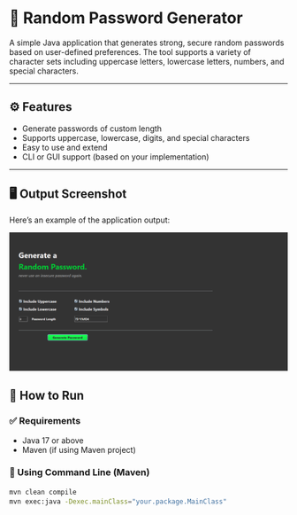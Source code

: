 # 🔐 Random Password Generator

A simple Java application that generates strong, secure random passwords based on user-defined preferences. The tool supports a variety of character sets including uppercase letters, lowercase letters, numbers, and special characters.

---

## ⚙️ Features

- Generate passwords of custom length
- Supports uppercase, lowercase, digits, and special characters
- Easy to use and extend
- CLI or GUI support (based on your implementation)

---

## 🖥️ Output Screenshot

Here’s an example of the application output:

![Password Generator Output](output.png)



## 🚀 How to Run

### ✅ Requirements

- Java 17 or above
- Maven (if using Maven project)

### 🔧 Using Command Line (Maven)

```bash
mvn clean compile
mvn exec:java -Dexec.mainClass="your.package.MainClass"
